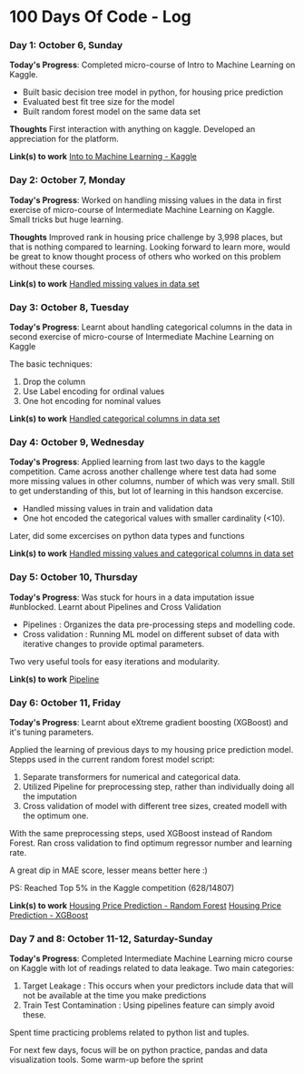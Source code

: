 # 100 Days Of Code - Log

### Day 1: October 6, Sunday

**Today's Progress**: Completed micro-course of Intro to Machine Learning on Kaggle.

- Built basic decision tree model in python, for housing price prediction
- Evaluated best fit tree size for the model
- Built random forest model on the same data set

**Thoughts** First interaction with anything on kaggle. Developed an appreciation for the platform.

**Link(s) to work**
[Into to Machine Learning - Kaggle](https://github.com/nikunjbhalla/kaggle-courses/tree/master/1.%20Intro%20to%20Machine%20Learning)


### Day 2: October 7, Monday

**Today's Progress**: Worked on handling missing values in the data in first exercise of micro-course of Intermediate Machine Learning on Kaggle. Small tricks but huge learning.

**Thoughts** Improved rank in housing price challenge by 3,998 places, but that is nothing compared to learning. Looking forward to learn more, would be great to know thought process of others who worked on this problem without these courses.

**Link(s) to work**
[Handled missing values in data set](https://github.com/nikunjbhalla/kaggle-courses/blob/master/2.%20Intermediate%20Machine%20Learning/Missing%20Values.ipynb)


### Day 3: October 8, Tuesday

**Today's Progress**: Learnt about handling categorical columns in the data in second exercise of micro-course of Intermediate Machine Learning on Kaggle

The basic techniques:
1. Drop the column
2. Use Label encoding for ordinal values
3. One hot encoding for nominal values

**Link(s) to work**
[Handled categorical columns in data set](https://github.com/nikunjbhalla/kaggle-courses/blob/master/2.%20Intermediate%20Machine%20Learning/Categorical%20Variables.ipynb)



### Day 4: October 9, Wednesday

**Today's Progress**: Applied learning from last two days to the kaggle competition. Came across another challenge where test data had some more missing values in other columns, number of which was very small.
Still to get understanding of this, but lot of learning in this handson excercise.

- Handled missing values in train and validation data
- One hot encoded the categorical values with smaller cardinality (<10).

Later, did some excercises on python data types and functions


**Link(s) to work**
[Handled missing values and categorical columns in data set](https://github.com/nikunjbhalla/kaggle-courses/blob/master/2.%20Intermediate%20Machine%20Learning/Categorical%20Variables.ipynb)

### Day 5: October 10, Thursday

**Today's Progress**: Was stuck for hours in a data imputation issue #unblocked. 
Learnt about Pipelines and Cross Validation
- Pipelines : Organizes the data pre-processing steps and modelling code. 
- Cross validation : Running ML model on different subset of data with iterative changes to provide optimal parameters.

Two very useful tools for easy iterations and modularity.


**Link(s) to work**
[Pipeline](https://github.com/nikunjbhalla/kaggle-courses/blob/master/2.%20Intermediate%20Machine%20Learning/3.%20Pipeline.ipynb)


### Day 6: October 11, Friday

**Today's Progress**: Learnt about eXtreme gradient boosting (XGBoost) and it's tuning parameters.

Applied the learning of previous days to my housing price prediction model.
Stepps used in the current random forest model script:
1. Separate transformers for numerical and categorical data.
2. Utilized Pipeline for preprocessing step, rather than individually doing all the  imputation
3. Cross validation of model with different tree sizes, created modell with the optimum one.

With the same preprocessing steps, used XGBoost instead of Random Forest. 
Ran cross validation to find optimum regressor number and learning rate.

A great dip in MAE score, lesser means better here :)

PS: Reached Top 5% in the Kaggle competition (628/14807)

**Link(s) to work**
[Housing Price Prediction - Random Forest](https://github.com/nikunjbhalla/kaggle-iowa-house-prediction/blob/master/notebook/housing-price-prediction-with-randomforest.ipynb)
[Housing Price Prediction - XGBoost](https://github.com/nikunjbhalla/kaggle-iowa-house-prediction/blob/master/notebook/housing-price-prediction-with-xgboost.ipynb)

### Day 7 and 8: October 11-12, Saturday-Sunday

**Today's Progress**: Completed Intermediate Machine Learning micro course on Kaggle with lot of readings related to data leakage. 
Two main categories:
1. Target Leakage : This occurs when your predictors include data that will not be available at the time you make predictions
2. Train Test Contamination : Using pipelines feature can simply avoid these.

Spent time practicing problems related to python list and tuples.

For next few days, focus will be on python practice, pandas and data visualization tools. Some warm-up before the sprint
